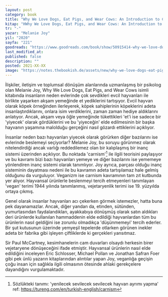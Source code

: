 ```yaml
---
layout: post
category: book
title: "Why We Love Dogs, Eat Pigs, and Wear Cows: An Introduction to Carnism | Melanie Joy (Kitap)"
kitap: "HWhy We Love Dogs, Eat Pigs, and Wear Cows: An Introduction to Carnism"
tr: "-"
yazar: "Melanie Joy"
yil: "2020"
sayfa: "221"
goodreads: "https://www.goodreads.com/book/show/50915414-why-we-love-dogs-eat-pigs-and-wear-cows"
last_modified_at:  
published: false  
description: ""  
posted: 2021-XX-XX  
image: "https://notes.thebookish.de/assets/new/why-we-love-dogs-eat-pigs-and-wear-cows.jpg" 
---
```


İlişkiler, iletişim ve toplumsal dönüşüm alanlarında uzmanlaşmış bir psikolog olan Melanie Joy, Why We Love Dogs, Eat Pigs, and Wear Cows isimli kitabında insanların neden evlerinde çok sevdikleri evcil hayvanları ile birlikte yaşarken akşam yemeğinde et yediklerini tartışıyor. Evcil hayvan olarak köpek örneğinden ilerleyerek, köpek sahiplerinin köpeklerini adeta insanlaştırdıklarını, onlara isim verdiklerini, zaman zaman hediye aldıklarını anlatıyor. Ancak, akşam veya öğle yemeğinde tükettikleri 'et'i ise sadece bir 'yiyecek' olarak gördüklerini ve bu 'yiyeceğin' elde edilmesinin bir başka hayvanın yaşamına malolduğu gerçeğini nasıl gözardı ettiklerini açıklıyor.

İnsanlar neden bazı hayvanları yiyecek olarak görürken diğer bazılarını ise evlerinde beslemeyi seçiyorlar? Melanie Joy, bu soruyu görünmez olarak nitelendirdiği ancak varlığı reddedilemez olan bir kalıplaşmış bir inanç sistemi üzerinden açıklıyor. Bu noktada 'carnism'[^1] ile ilgili teorisini paylaşıyor ve bu kavramı bizi bazı hayvanları yemeye ve diğer bazılarını ise yememeye yönlendiren inanç sistemi olarak tanımlıyor. Joy ayrıca, parçası olduğu inanç sisteminin dayatması nedeni ile bu kavramın adeta tartışılamaz hale gelmiş olduğunu da vurguluyor. Veganizm ise carnism kavramının tam zıt kutbunda yer alıyor. Hayvansal ürünlerle beslenmeyi tercih etmeyenleri tanımlayan 'vegan' terimi 1944 yılında tanımlanmış, vejetaryenlik terimi ise 19. yüzyılda ortaya çıkmış.

Genel olarak insanlar hayvanları acı çekerken görmek istemezler, hatta buna pek dayanamazlar. Ancak, diğer yandan da, etinden, sütünden, yumurtasından faydalandıkları, ayakkabıya dönüşmüş olarak satın aldıkları deri ürünlerde kullanılan hammaddenin elde edildiği hayvanlardan tüm bu ürünlerin nasıl geldiğini ise zorunlu olmadıkça 'düşünmemeyi' tercih ederler. Bir şut kutusunun üzerinde yemyeşil tepelerde otlarken görünen inekler adeta bir fabrika gibi işleyen çiftliklerde ki gerçekleri yansıtmaz.

Sir Paul McCartney, kesimhanelerin cam duvarları olsaydı herkesin birer vejetaryene dönüşeceğini ifade etmiştir. Hayvansal ürünlerin nasıl elde edildiğini inceleyen Eric Schlosser, Michael Pollan ve Jonathan Safran Foer gibi pek ünlü yazarın kitaplarından alıntılar yapan Joy, veganlığa geçişin çoğu insan için sağlıkla ilgili olmasının ötesinde ahlaki gerekçelere dayandığını vurgulamaktadır.

 [^1]: Sözlükteki tanımı: 'yenilecek sevilecek sevilecek hayvan ayrımı yapma' ref: https://tureng.com/en/turkish-english/carnism

